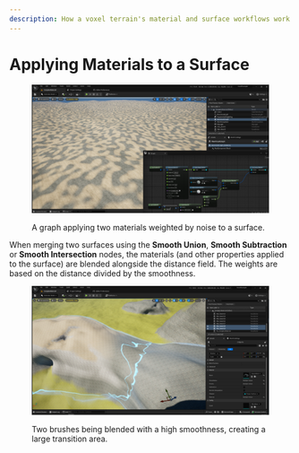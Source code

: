 ```yaml
---
description: How a voxel terrain's material and surface workflows work together.
---
```


# Applying Materials to a Surface



<figure><img src="../../../.gitbook/assets/image (1) (1) (1).png" alt=""><figcaption><p>A graph applying two materials weighted by noise to a surface.  </p></figcaption></figure>

When merging two surfaces using the **Smooth Union**, **Smooth Subtraction** or **Smooth Intersection** nodes, the materials (and other properties applied to the surface) are blended alongside the distance field. The weights are based on the distance divided by the smoothness.&#x20;

<figure><img src="../../../.gitbook/assets/image (9).png" alt=""><figcaption><p>Two brushes being blended with a high smoothness, creating a large transition area.</p></figcaption></figure>
